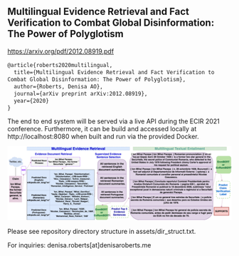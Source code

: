 ## Multilingual Evidence Retrieval and Fact Verification to Combat Global Disinformation: The Power of Polyglotism
https://arxiv.org/pdf/2012.08919.pdf
```
@article{roberts2020multilingual,
  title={Multilingual Evidence Retrieval and Fact Verification to Combat Global Disinformation: The Power of Polyglotism},
  author={Roberts, Denisa AO},
  journal={arXiv preprint arXiv:2012.08919},
  year={2020}
}
```
The end to end system will be served via a live API during the ECIR 2021 conference. Furthermore, it can be build and accessed locally at http://localhost:8080 when built and run via the provided Docker. 

![Multilingual evidence retrieval and fact verification system.](/assets/pacepa_eg.png)






Please see repository directory structure in assets/dir_struct.txt.


For inquiries: denisa.roberts[at]denisaroberts.me


